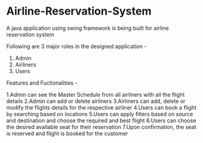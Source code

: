 # Airline-Reservation-System
A java application using swing framework is being built for airline reservation system


Following are 3 major roles in the designed application - 
1. Admin 
2. Airliners 
3. Users 

Features and Fuctionalities -

1.Admin can see the Master Schedule from all airliners with all the flight details 
2.Admin can add or delete airliners 
3.Airliners can add, delete or modify the flights details for the respective airliner
4.Users can book a flight by searching based on locations 
5.Users can apply filters based on source and destination and choose the required and best flight
6.Users can choose the desired available seat for their reservation
7.Upon confirmation, the seat is reserved and flight is booked for the customer
